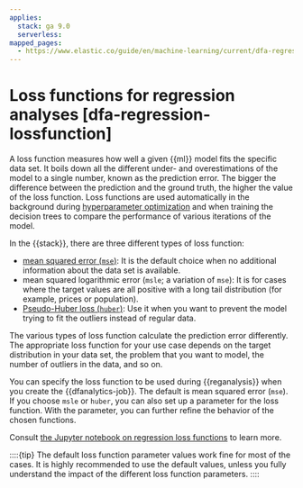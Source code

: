 ```yaml
---
applies:
  stack: ga 9.0
  serverless:
mapped_pages:
  - https://www.elastic.co/guide/en/machine-learning/current/dfa-regression-lossfunction.html
---
```


# Loss functions for regression analyses [dfa-regression-lossfunction]

A loss function measures how well a given {{ml}} model fits the specific data set. It boils down all the different under- and overestimations of the model to a single number, known as the prediction error. The bigger the difference between the prediction and the ground truth, the higher the value of the loss function. Loss functions are used automatically in the background during [hyperparameter optimization](hyperparameters.md) and when training the decision trees to compare the performance of various iterations of the model.

In the {{stack}}, there are three different types of loss function:

* [mean squared error (`mse`)](https://en.wikipedia.org/wiki/Mean_squared_error): It is the default choice when no additional information about the data set is available.
* mean squared logarithmic error (`msle`; a variation of `mse`): It is for cases where the target values are all positive with a long tail distribution (for example, prices or population).
* [Pseudo-Huber loss (`huber`)](https://en.wikipedia.org/wiki/Huber_loss#Pseudo-Huber_loss_function): Use it when you want to prevent the model trying to fit the outliers instead of regular data.

The various types of loss function calculate the prediction error differently. The appropriate loss function for your use case depends on the target distribution in your data set, the problem that you want to model, the number of outliers in the data, and so on.

You can specify the loss function to be used during {{reganalysis}} when you create the {{dfanalytics-job}}. The default is mean squared error (`mse`). If you choose `msle` or `huber`, you can also set up a parameter for the loss function. With the parameter, you can further refine the behavior of the chosen functions.

Consult [the Jupyter notebook on regression loss functions](https://github.com/elastic/examples/tree/master/Machine%20Learning/Regression%20Loss%20Functions) to learn more.

::::{tip}
The default loss function parameter values work fine for most of the cases. It is highly recommended to use the default values, unless you fully understand the impact of the different loss function parameters.
::::
